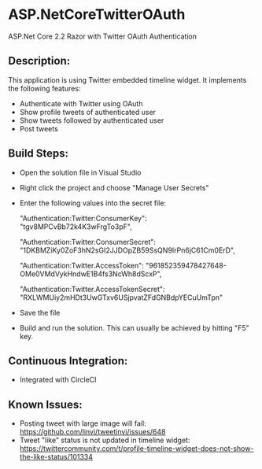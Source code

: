 # ASP.NetCoreTwitterOAuth
ASP.Net Core 2.2 Razor with Twitter OAuth Authentication

## Description:

This application is using Twitter embedded timeline widget. It implements the following features:

* Authenticate with Twitter using OAuth
* Show profile tweets of authenticated user
* Show tweets followed by authenticated user
* Post tweets

## Build Steps:

* Open the solution file in Visual Studio
* Right click the project and choose "Manage User Secrets"
* Enter the following values into the secret file:

    "Authentication:Twitter:ConsumerKey": "tgv8MPCvBb72k4K3wFrgTo3pF",

    "Authentication:Twitter:ConsumerSecret": "1DKBMZiKy0ZoF3hN2sGI2JJDOpZB59SsQN9IrPn6jC61Cm0ErD",

    "Authentication:Twitter.AccessToken": "961852359478427648-OMe0VMdVykHndwE1B4fs3NcWh8dScxP",

    "Authentication:Twitter.AccessTokenSecret": "RXLWMUiy2mHDt3UwGTxv6USjpvatZFdGNBdpYECuUmTpn"

* Save the file
* Build and run the solution. This can usually be achieved by hitting "F5" key.

## Continuous Integration:
* Integrated with CircleCI

## Known Issues:

* Posting tweet with large image will fail: https://github.com/linvi/tweetinvi/issues/648
* Tweet "like" status is not updated in timeline widget: https://twittercommunity.com/t/profile-timeline-widget-does-not-show-the-like-status/101334
